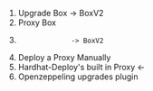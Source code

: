 1.  Upgrade Box -> BoxV2
2.  Proxy Box
3.       			-> BoxV2

4.  Deploy a Proxy Manually
5.  Hardhat-Deploy's built in Proxy <-
6.  Openzeppeling upgrades plugin
